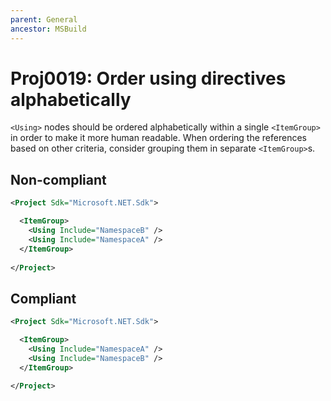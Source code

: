 ```yaml
---
parent: General
ancestor: MSBuild
---
```


# Proj0019: Order using directives alphabetically
`<Using>` nodes should be ordered alphabetically within a single `<ItemGroup>`
in order to make it more human readable. When ordering the references based on
other criteria, consider grouping them in separate `<ItemGroup>`s.

## Non-compliant
``` xml
<Project Sdk="Microsoft.NET.Sdk">

  <ItemGroup>
    <Using Include="NamespaceB" />
    <Using Include="NamespaceA" />
  </ItemGroup>
  
</Project>
```

## Compliant
``` xml
<Project Sdk="Microsoft.NET.Sdk">

  <ItemGroup>
    <Using Include="NamespaceA" />
    <Using Include="NamespaceB" />
  </ItemGroup>
  
</Project>
```
